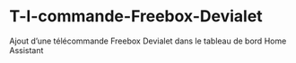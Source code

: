 # T-l-commande-Freebox-Devialet
Ajout d’une télécommande Freebox Devialet dans le tableau de bord Home Assistant
